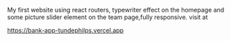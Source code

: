 My first website using react routers, typewriter effect on the homepage and some picture slider element on the team page,fully responsive. visit at

https://bank-app-tundephilps.vercel.app
